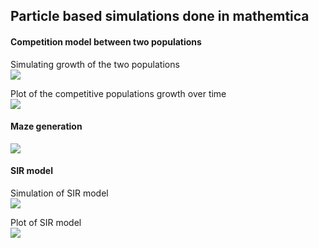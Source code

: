 ## Particle based simulations done in mathemtica

#### Competition model between two populations

Simulating growth of the two populations  
![](https://github.com/yakeen15/amps/blob/main/senior/Particle-based-simulations-main/Competition%20model/New%20folder/test_gif(1).gif)

Plot of the competitive populations growth over time  
![](https://github.com/yakeen15/amps/blob/main/senior/Particle-based-simulations-main/Competition%20model/New%20folder/test_gif(2).gif)  

#### Maze generation  
![](https://github.com/yakeen15/amps/blob/main/senior/Particle-based-simulations-main/Maze%20generation/test_gif(2).gif)  

#### SIR model  

Simulation of SIR model  
![](https://github.com/yakeen15/amps/blob/main/senior/Particle-based-simulations-main/SIR%20model%20simulation/SIR_sim.gif)  

Plot of SIR model  
![](https://github.com/yakeen15/amps/blob/main/senior/Particle-based-simulations-main/SIR%20model%20simulation/SIR_model.gif)  


